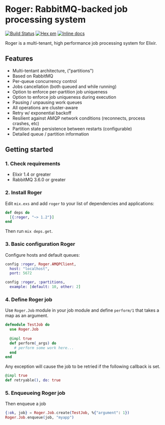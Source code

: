 # Roger: RabbitMQ-backed job processing system

[![Build Status](https://travis-ci.org/bettyblocks/roger.png?branch=master)](https://travis-ci.org/bettyblocks/roger)
[![Hex pm](http://img.shields.io/hexpm/v/roger.svg?style=flat)](https://hex.pm/packages/roger)
[![Inline docs](http://inch-ci.org/github/bettyblocks/roger.svg)](http://inch-ci.org/github/bettyblocks/roger)

Roger is a multi-tenant, high performance job processing system for Elixir.


## Features

- Multi-tentant architecture, ("partitions")
- Based on RabbitMQ
- Per-queue concurrency control
- Jobs cancellation (both queued and while running)
- Option to enforce per-partition job uniqueness
- Option to enforce job uniqueness during execution
- Pausing / unpausing work queues
- All operations are cluster-aware
- Retry w/ exponential backoff
- Resilient against AMQP network conditions (reconnects, process crashes, etc)
- Partition state persistence between restarts (configurable)
- Detailed queue / partition information

## Getting started

### 1. Check requirements

- Elixir 1.4 or greater
- RabbitMQ 3.6.0 or greater

### 2. Install Roger

Edit `mix.exs` and add `roger` to your list of dependencies and applications:

```elixir
def deps do
  [{:roger, "~> 1.2"}]
end
```

Then run `mix deps.get`.

### 3. Basic configuration Roger

Configure hosts and default queues:

```elixir
config :roger, Roger.AMQPClient,
  host: "localhost",
  port: 5672

config :roger, :partitions,
  example: [default: 10, other: 2]
```

### 4. Define Roger job

Use `Roger.Job` module in your job module and define `perform/1` that takes a map as an argument.

```elixir
defmodule TestJob do
  use Roger.Job
  
  @impl true
  def perform(_args) do
    # perform some work here...
  end
end
```

Any exception will cause the job to be retried if the following callback is set.
```elixir 
@impl true
def retryable(), do: true
```


### 5. Enqueueing Roger job

Then enqueue a job

```elixir
{:ok, job} = Roger.Job.create(TestJob, %{"argument": 1})
Roger.Job.enqueue(job, "myapp")

```

